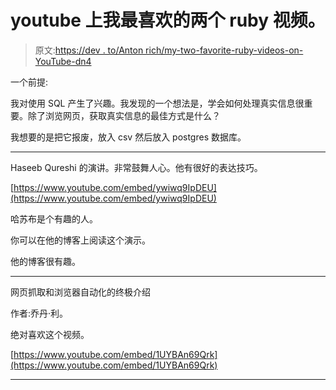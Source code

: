 # youtube 上我最喜欢的两个 ruby 视频。

> 原文:[https://dev . to/Anton rich/my-two-favorite-ruby-videos-on-YouTube-dn4](https://dev.to/antonrich/my-two-favorite-ruby-videos-on-youtube-dn4)

一个前提:

我对使用 SQL 产生了兴趣。我发现的一个想法是，学会如何处理真实信息很重要。除了浏览网页，获取真实信息的最佳方式是什么？

我想要的是把它报废，放入 csv 然后放入 postgres 数据库。

* * *

Haseeb Qureshi 的演讲。非常鼓舞人心。他有很好的表达技巧。

[https://www.youtube.com/embed/ywiwq9IpDEU](https://www.youtube.com/embed/ywiwq9IpDEU)

哈苏布是个有趣的人。

你可以在他的博客上阅读这个演示。

他的博客很有趣。

* * *

网页抓取和浏览器自动化的终极介绍

作者:乔丹·利。

绝对喜欢这个视频。

[https://www.youtube.com/embed/1UYBAn69Qrk](https://www.youtube.com/embed/1UYBAn69Qrk)

* * *